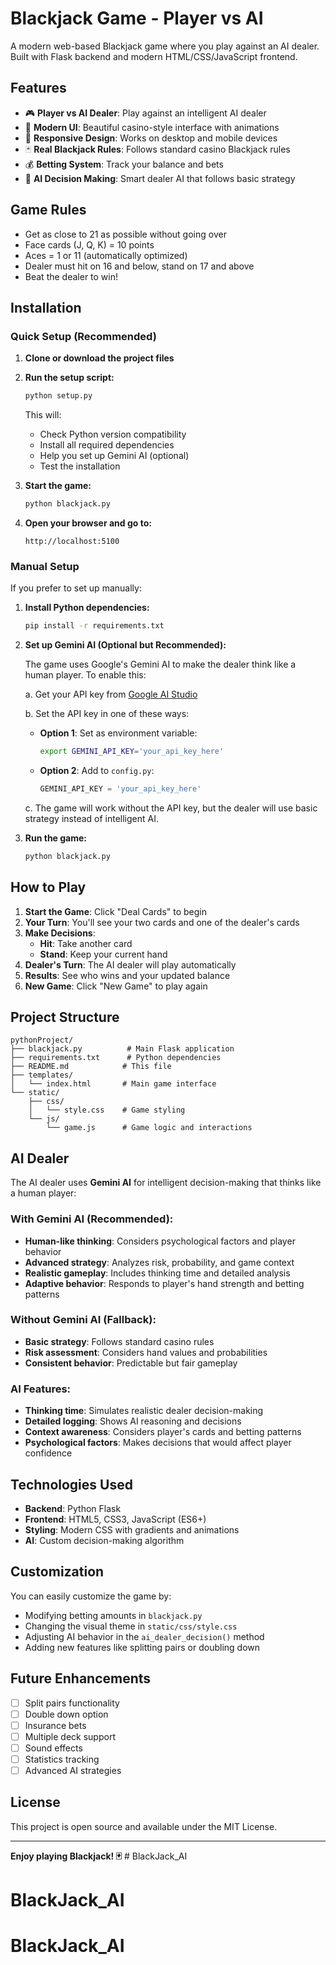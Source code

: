# Blackjack Game - Player vs AI

A modern web-based Blackjack game where you play against an AI dealer. Built with Flask backend and modern HTML/CSS/JavaScript frontend.

## Features

- 🎮 **Player vs AI Dealer**: Play against an intelligent AI dealer
- 🎨 **Modern UI**: Beautiful casino-style interface with animations
- 📱 **Responsive Design**: Works on desktop and mobile devices
- 🃏 **Real Blackjack Rules**: Follows standard casino Blackjack rules
- 💰 **Betting System**: Track your balance and bets
- 🎯 **AI Decision Making**: Smart dealer AI that follows basic strategy

## Game Rules

- Get as close to 21 as possible without going over
- Face cards (J, Q, K) = 10 points
- Aces = 1 or 11 (automatically optimized)
- Dealer must hit on 16 and below, stand on 17 and above
- Beat the dealer to win!

## Installation

### Quick Setup (Recommended)

1. **Clone or download the project files**

2. **Run the setup script:**
   ```bash
   python setup.py
   ```
   
   This will:
   - Check Python version compatibility
   - Install all required dependencies
   - Help you set up Gemini AI (optional)
   - Test the installation

3. **Start the game:**
   ```bash
   python blackjack.py
   ```

4. **Open your browser and go to:**
   ```
   http://localhost:5100
   ```

### Manual Setup

If you prefer to set up manually:

1. **Install Python dependencies:**
   ```bash
   pip install -r requirements.txt
   ```

2. **Set up Gemini AI (Optional but Recommended):**
   
   The game uses Google's Gemini AI to make the dealer think like a human player. To enable this:
   
   a. Get your API key from [Google AI Studio](https://makersuite.google.com/app/apikey)
   
   b. Set the API key in one of these ways:
   - **Option 1**: Set as environment variable:
     ```bash
     export GEMINI_API_KEY='your_api_key_here'
     ```
   - **Option 2**: Add to `config.py`:
     ```python
     GEMINI_API_KEY = 'your_api_key_here'
     ```
   
   c. The game will work without the API key, but the dealer will use basic strategy instead of intelligent AI.

3. **Run the game:**
   ```bash
   python blackjack.py
   ```

## How to Play

1. **Start the Game**: Click "Deal Cards" to begin
2. **Your Turn**: You'll see your two cards and one of the dealer's cards
3. **Make Decisions**:
   - **Hit**: Take another card
   - **Stand**: Keep your current hand
4. **Dealer's Turn**: The AI dealer will play automatically
5. **Results**: See who wins and your updated balance
6. **New Game**: Click "New Game" to play again

## Project Structure

```
pythonProject/
├── blackjack.py          # Main Flask application
├── requirements.txt      # Python dependencies
├── README.md            # This file
├── templates/
│   └── index.html       # Main game interface
└── static/
    ├── css/
    │   └── style.css    # Game styling
    └── js/
        └── game.js      # Game logic and interactions
```

## AI Dealer

The AI dealer uses **Gemini AI** for intelligent decision-making that thinks like a human player:

### With Gemini AI (Recommended):
- **Human-like thinking**: Considers psychological factors and player behavior
- **Advanced strategy**: Analyzes risk, probability, and game context
- **Realistic gameplay**: Includes thinking time and detailed analysis
- **Adaptive behavior**: Responds to player's hand strength and betting patterns

### Without Gemini AI (Fallback):
- **Basic strategy**: Follows standard casino rules
- **Risk assessment**: Considers hand values and probabilities
- **Consistent behavior**: Predictable but fair gameplay

### AI Features:
- **Thinking time**: Simulates realistic dealer decision-making
- **Detailed logging**: Shows AI reasoning and decisions
- **Context awareness**: Considers player's cards and betting patterns
- **Psychological factors**: Makes decisions that would affect player confidence

## Technologies Used

- **Backend**: Python Flask
- **Frontend**: HTML5, CSS3, JavaScript (ES6+)
- **Styling**: Modern CSS with gradients and animations
- **AI**: Custom decision-making algorithm

## Customization

You can easily customize the game by:
- Modifying betting amounts in `blackjack.py`
- Changing the visual theme in `static/css/style.css`
- Adjusting AI behavior in the `ai_dealer_decision()` method
- Adding new features like splitting pairs or doubling down

## Future Enhancements

- [ ] Split pairs functionality
- [ ] Double down option
- [ ] Insurance bets
- [ ] Multiple deck support
- [ ] Sound effects
- [ ] Statistics tracking
- [ ] Advanced AI strategies

## License

This project is open source and available under the MIT License.

---

**Enjoy playing Blackjack! 🃏** # BlackJack_AI
# BlackJack_AI
# BlackJack_AI
